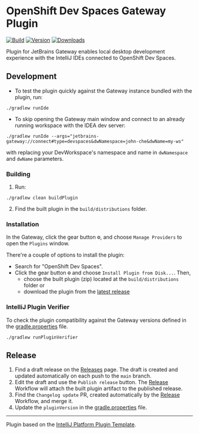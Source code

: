 # OpenShift Dev Spaces Gateway Plugin

[![Build](https://github.com/redhat-developer/devspaces-gateway-plugin/workflows/Build/badge.svg)](https://github.com/redhat-developer/devspaces-gateway-plugin/actions/workflows/build.yml)
[![Version](https://img.shields.io/jetbrains/plugin/v/com.redhat.devtools.gateway.svg)](https://plugins.jetbrains.com/plugin/24234-openshift-dev-spaces)
[![Downloads](https://img.shields.io/jetbrains/plugin/d/com.redhat.devtools.gateway.svg)](https://plugins.jetbrains.com/plugin/24234-openshift-dev-spaces)

<!-- Plugin description -->
<!-- This specific section is a source for the [plugin.xml](/src/main/resources/META-INF/plugin.xml) file which will be extracted by the [Gradle](/build.gradle.kts) during the build process. -->
Plugin for JetBrains Gateway enables local desktop development experience with the IntelliJ IDEs connected to OpenShift Dev Spaces.
<!-- Plugin description end -->

## Development
- To test the plugin quickly against the Gateway instance bundled with the plugin, run:

```console
./gradlew runIde
```

- To skip opening the Gateway main window and connect to an already running workspace with the IDEA dev server:

```console
./gradlew runIde --args="jetbrains-gateway://connect#type=devspaces&dwNamespace=john-che&dwName=my-ws"
```

with replacing your DevWorkspace's namespace and name in `dwNamespace` and `dwName` parameters.

### Building
1. Run:

```console
./gradlew clean buildPlugin
```

2. Find the built plugin in the `build/distributions` folder.

### Installation
In the Gateway, click the gear button <kbd>⚙️</kbd>, and choose `Manage Providers` to open the `Plugins` window.

There're a couple of options to install the plugin:

- Search for "OpenShift Dev Spaces".
- Click the gear button <kbd>⚙️</kbd> and choose `Install Plugin from Disk...`. Then,
  - choose the built plugin (zip) located at the `build/distributions` folder or
  - download the plugin from the [latest release](https://github.com/redhat-developer/devspaces-gateway-plugin/releases/latest)

### IntelliJ Plugin Verifier
To check the plugin compatibility against the Gateway versions defined in the [gradle.properties](./gradle.properties) file.

```console
./gradlew runPluginVerifier
```

## Release
1. Find a draft release on the [Releases](https://github.com/redhat-developer/devspaces-gateway-plugin/releases) page. The draft is created and updated automatically on each push to the `main` branch.
2. Edit the draft and use the `Publish release` button. The [Release](https://github.com/redhat-developer/devspaces-gateway-plugin/blob/main/.github/workflows/release.yml) Workflow will attach the built plugin artifact to the published release.
3. Find the `Changelog update` PR, created automatically by the [Release](https://github.com/redhat-developer/devspaces-gateway-plugin/blob/main/.github/workflows/release.yml) Workflow, and merge it.
4. Update the `pluginVersion` in the [gradle.properties](https://github.com/redhat-developer/devspaces-gateway-plugin/blob/main/gradle.properties) file.

---
Plugin based on the [IntelliJ Platform Plugin Template][template].

[template]: https://github.com/JetBrains/intellij-platform-plugin-template
[docs:plugin-description]: https://plugins.jetbrains.com/docs/intellij/plugin-user-experience.html#plugin-description-and-presentation
